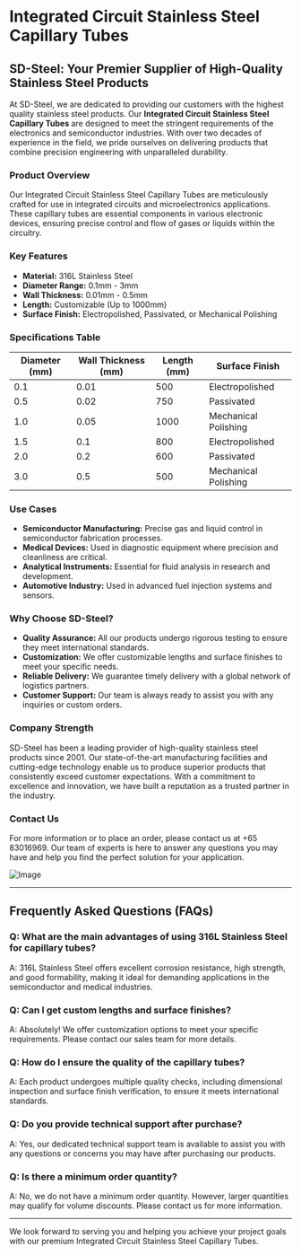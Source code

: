 # Integrated Circuit Stainless Steel Capillary Tubes

## SD-Steel: Your Premier Supplier of High-Quality Stainless Steel Products

At SD-Steel, we are dedicated to providing our customers with the highest quality stainless steel products. Our **Integrated Circuit Stainless Steel Capillary Tubes** are designed to meet the stringent requirements of the electronics and semiconductor industries. With over two decades of experience in the field, we pride ourselves on delivering products that combine precision engineering with unparalleled durability.

### Product Overview

Our Integrated Circuit Stainless Steel Capillary Tubes are meticulously crafted for use in integrated circuits and microelectronics applications. These capillary tubes are essential components in various electronic devices, ensuring precise control and flow of gases or liquids within the circuitry.

### Key Features

- **Material:** 316L Stainless Steel
- **Diameter Range:** 0.1mm - 3mm
- **Wall Thickness:** 0.01mm - 0.5mm
- **Length:** Customizable (Up to 1000mm)
- **Surface Finish:** Electropolished, Passivated, or Mechanical Polishing

### Specifications Table

| Diameter (mm) | Wall Thickness (mm) | Length (mm) | Surface Finish |
|---------------|---------------------|-------------|----------------|
| 0.1           | 0.01                | 500         | Electropolished |
| 0.5           | 0.02                | 750         | Passivated      |
| 1.0           | 0.05                | 1000        | Mechanical Polishing |
| 1.5           | 0.1                 | 800         | Electropolished |
| 2.0           | 0.2                 | 600         | Passivated      |
| 3.0           | 0.5                 | 500         | Mechanical Polishing |

### Use Cases

- **Semiconductor Manufacturing:** Precise gas and liquid control in semiconductor fabrication processes.
- **Medical Devices:** Used in diagnostic equipment where precision and cleanliness are critical.
- **Analytical Instruments:** Essential for fluid analysis in research and development.
- **Automotive Industry:** Used in advanced fuel injection systems and sensors.

### Why Choose SD-Steel?

- **Quality Assurance:** All our products undergo rigorous testing to ensure they meet international standards.
- **Customization:** We offer customizable lengths and surface finishes to meet your specific needs.
- **Reliable Delivery:** We guarantee timely delivery with a global network of logistics partners.
- **Customer Support:** Our team is always ready to assist you with any inquiries or custom orders.

### Company Strength

SD-Steel has been a leading provider of high-quality stainless steel products since 2001. Our state-of-the-art manufacturing facilities and cutting-edge technology enable us to produce superior products that consistently exceed customer expectations. With a commitment to excellence and innovation, we have built a reputation as a trusted partner in the industry.

### Contact Us

For more information or to place an order, please contact us at +65 83016969. Our team of experts is here to answer any questions you may have and help you find the perfect solution for your application.

![Image](https://github.com/user-attachments/assets/2567258e-e124-4816-932d-1809bd27ef0b)

---

## Frequently Asked Questions (FAQs)

### Q: What are the main advantages of using 316L Stainless Steel for capillary tubes?
A: 316L Stainless Steel offers excellent corrosion resistance, high strength, and good formability, making it ideal for demanding applications in the semiconductor and medical industries.

### Q: Can I get custom lengths and surface finishes?
A: Absolutely! We offer customization options to meet your specific requirements. Please contact our sales team for more details.

### Q: How do I ensure the quality of the capillary tubes?
A: Each product undergoes multiple quality checks, including dimensional inspection and surface finish verification, to ensure it meets international standards.

### Q: Do you provide technical support after purchase?
A: Yes, our dedicated technical support team is available to assist you with any questions or concerns you may have after purchasing our products.

### Q: Is there a minimum order quantity?
A: No, we do not have a minimum order quantity. However, larger quantities may qualify for volume discounts. Please contact us for more information.

---

We look forward to serving you and helping you achieve your project goals with our premium Integrated Circuit Stainless Steel Capillary Tubes.